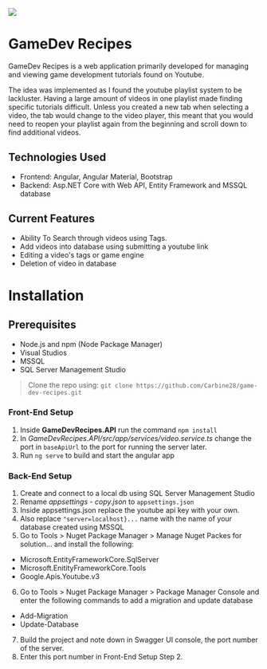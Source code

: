 ![](https://github.com/Carbine28/game-dev-recipes/blob/main/extraImages/mdGif.gif)
# GameDev Recipes 
GameDev Recipes is a web application primarily developed for managing and viewing game development tutorials found on Youtube.

The idea was implemented as I found the youtube playlist system to be lackluster. Having a large amount of videos in one playlist made finding specific tutorials difficult. Unless you created a new tab when selecting a video, the tab would change to the video player, this meant that you would need to reopen your playlist again from the beginning and scroll down to find additional videos.

## Technologies Used
- Frontend: Angular, Angular Material, Bootstrap
- Backend: Asp.NET Core with Web API, Entity Framework and MSSQL database

## Current Features
- Ability To Search through videos using Tags.
- Add videos into database using submitting a youtube link
- Editing a video's tags or game engine
- Deletion of video in database

# Installation
## Prerequisites 
- Node.js and npm (Node Package Manager)
- Visual Studios
- MSSQL
- SQL Server Management Studio
> Clone the repo using: `git clone https://github.com/Carbine28/game-dev-recipes.git`
### Front-End Setup
1. Inside **GameDevRecipes.API** run the command `npm install`
2. In *GameDevRecipes.API/src/app/services/video.service.ts* change the port in `baseApiUrl` to the port for running the server later.
3. Run `ng serve` to build and start the angular app
### Back-End Setup
1. Create and connect to a local db using SQL Server Management Studio
2. Rename *appsettings - copy.json* to `appsettings.json`
3. Inside appsettings.json replace the youtube api key with your own.
4. Also replace `"server=localhost}...` name with the name of your database created using MSSQL
5. Go to Tools > Nuget Package Manager > Manage Nuget Packes for solution... and install the following:
- Microsoft.EntityFrameworkCore.SqlServer
- Microsoft.EnitityFrameworkCore.Tools
- Google.Apis.Youtube.v3
6. Go to Tools > Nuget Package Manager > Package Manager Console and enter the following commands to add a migration and update database
  - Add-Migration
  - Update-Database
7. Build the project and note down in Swagger UI console, the port number of the server.
8. Enter this port number in Front-End Setup Step 2.
